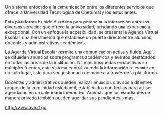 Un sistema enfocado a la comunicación entre los diferentes servicios que ofrece la Universidad Tecnológica de Chetumal y los estudiantes.

Esta plataforma ha sido diseñada para potenciar la interacción entre los diversos servicios que ofrece la universidad, brindando una experiencia excepcional. Con un enfoque la accesibilidad, se presenta la Agenda Virtual Escolar, una herramienta que establece un puente directo entre alumnos, docentes y administrativos académicos.

La Agenda Virtual Escolar permite una comunicación activa y fluida. Aquí, se difunden anuncios sobre programas académicos y eventos destacados en todas las áreas de la institución. No más búsquedas exhaustivas en múltiples fuentes, este sistema centraliza toda la información relevante en un solo lugar, listo para ser gestionado de manera a través de la plataforma.

Docentes y administrativos pueden realizar anuncios o avisos a difentres grupos de la comunidad estudiantil, establecidos con fechas para así ser agendadas en un calendario interactivo. Además que los estudiantes de manera privada también pueden agendar sus pendientes o más.

http://www.ave.rf.gd

